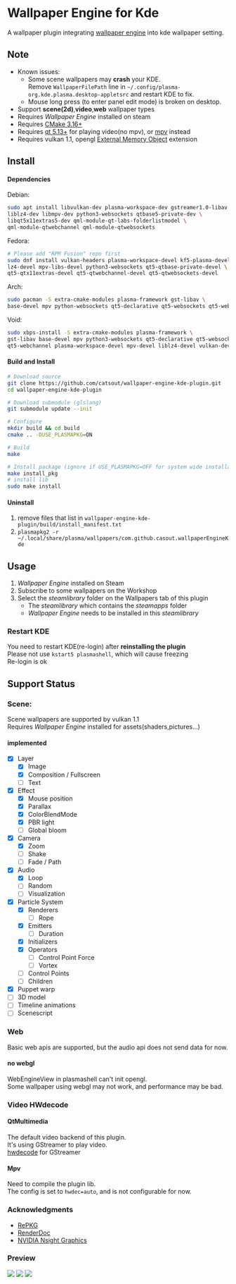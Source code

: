 # Wallpaper Engine for Kde
A wallpaper plugin integrating [wallpaper engine](https://store.steampowered.com/app/431960/Wallpaper_Engine) into kde wallpaper setting.  

## Note
- Known issues:
  - Some scene wallpapers may **crash** your KDE.  
    Remove `WallpaperFilePath` line in `~/.config/plasma-org.kde.plasma.desktop-appletsrc` and restart KDE to fix.  
  - Mouse long press (to enter panel edit mode) is broken on desktop.
- Support **scene(2d)**,**video**,**web** wallpaper types
- Requires *Wallpaper Engine* installed on steam
- Requires [CMake 3.16+](#dependencies)
- Requires [qt 5.13+](#dependencies) for playing video(no mpv), or [mpv](#dependencies) instead  
- Requires vulkan 1.1, opengl [External Memory Object](https://www.khronos.org/registry/OpenGL/extensions/EXT/EXT_external_objects.txt) extension

## Install
#### Dependencies
Debian:  
```sh
sudo apt install libvulkan-dev plasma-workspace-dev gstreamer1.0-libav \
liblz4-dev libmpv-dev python3-websockets qtbase5-private-dev \
libqt5x11extras5-dev qml-module-qt-labs-folderlistmodel \
qml-module-qtwebchannel qml-module-qtwebsockets
```  

Fedora:  
```sh
# Please add "RPM Fusion" repo first
sudo dnf install vulkan-headers plasma-workspace-devel kf5-plasma-devel gstreamer1-libav \
lz4-devel mpv-libs-devel python3-websockets qt5-qtbase-private-devel \
qt5-qtx11extras-devel qt5-qtwebchannel-devel qt5-qtwebsockets-devel
```

Arch:  
```sh
sudo pacman -S extra-cmake-modules plasma-framework gst-libav \
base-devel mpv python-websockets qt5-declarative qt5-websockets qt5-webchannel vulkan-devel 
```

Void:  
```sh
sudo xbps-install -S extra-cmake-modules plasma-framework \
gst-libav base-devel mpv python3-websockets qt5-declarative qt5-websockets \
qt5-webchannel plasma-workspace-devel mpv-devel liblz4-devel vulkan-devel
```
#### Build and Install
```sh
# Download source
git clone https://github.com/catsout/wallpaper-engine-kde-plugin.git
cd wallpaper-engine-kde-plugin

# Download submodule (glslang)
git submodule update --init

# Configure
mkdir build && cd build
cmake .. -DUSE_PLASMAPKG=ON

# Build
make

# Install package (ignore if USE_PLASMAPKG=OFF for system wide installaiton)
make install_pkg
# install lib
sudo make install
```
#### Uninstall
1. remove files that list in `wallpaper-engine-kde-plugin/build/install_manifest.txt`
2. `plasmapkg2 -r ~/.local/share/plasma/wallpapers/com.github.casout.wallpaperEngineKde`

## Usage
1. *Wallpaper Engine* installed on Steam
2. Subscribe to some wallpapers on the Workshop
3. Select the *steamlibrary* folder on the Wallpapers tab of this plugin
	- The *steamlibrary* which contains the *steamapps* folder
	- *Wallpaper Engine* needs to be installed in this *steamlibrary*

### Restart KDE
You need to restart KDE(re-login) after **reinstalling the plugin**  
Please not use `kstart5 plasmashell`, which will cause freezing  
Re-login is ok  

## Support Status
### Scene:
Scene wallpapers are supported by vulkan 1.1  
Requires *Wallpaper Engine* installed for assets(shaders,pictures...)
#### implemented
- [x] Layer
	- [x] Image
	- [x] Composition / Fullscreen
	- [ ] Text
- [x] Effect
	- [x] Mouse position
	- [x] Parallax
	- [x] ColorBlendMode
	- [x] PBR light
	- [ ] Global bloom
- [x] Camera
	- [x] Zoom
	- [ ] Shake
	- [ ] Fade / Path
- [x] Audio
	- [x] Loop
	- [ ] Random
	- [ ] Visualization
- [x] Particle System
	- [x] Renderers
		- [ ] Rope
	- [x] Emitters
		- [ ] Duration 
	- [x] Initializers
	- [x] Operators
		- [ ] Control Point Force
		- [ ] Vortex
	- [ ] Control Points
	- [ ] Children
- [x] Puppet warp
- [ ] 3D model
- [ ] Timeline animations
- [ ] Scenescript  

### Web
Basic web apis are supported, but the audio api does not send data for now.  
#### no webgl
WebEngineView in plasmashell can't init opengl.  
Some wallpaper using webgl may not work, and performance may be bad.   

### Video HWdecode  
#### QtMultimedia
The default video backend of this plugin.  
It's using GStreamer to play video.  
[hwdecode](https://wiki.archlinux.org/title/GStreamer#Hardware_video_acceleration) for GStreamer

#### Mpv
Need to compile the plugin lib.  
The config is set to `hwdec=auto`, and is not configurable for now.  

### Acknowledgments
- [RePKG](https://github.com/notscuffed/repkg)
- [RenderDoc](https://renderdoc.org/)
- [NVIDIA Nsight Graphics](https://developer.nvidia.com/nsight-graphics)

### Preview
![](https://cdn.pling.com/img/f/b/9/f/63f1672d628422f92fd189fe55f60ee8c9f911a691d0745eeaf51d2c6fae6763b8f8.jpg)
![](https://cdn.pling.com/img/d/7/9/f/c28d236408e66ba3cbca5173fb0bf4362b9df45e6e1c485deb6d9f7b4fe6adf93a2b.jpg)
![](https://cdn.pling.com/img/0/e/e/9/23b2aefba63630c7eb723afc202cdaaa2809d32d8a2ddca03b9fec8f82de62d721cd.jpg)
